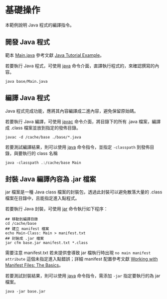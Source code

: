 # 基礎操作

本範例說明 Java 程式的編譯指令。

## 開發 Java 程式

範本 [Main.java](./Main.java) 參考文獻 [Java Tutorial Example](https://www.w3schools.com/java/default.asp)。

若要執行 Java 程式，可使用 [java](https://docs.oracle.com/en/java/javase/19/docs/specs/man/java.html) 命令介面，直譯執行程式的，來確認撰寫的內容。

```
java base/Main.java
```

## 編譯 Java 程式

Java 程式完成功能，應將其內容編譯成二進內容，避免保留原始碼。

若要執行 Java 編譯，可使用 [javac](https://docs.oracle.com/en/java/javase/19/docs/specs/man/javac.html) 命令介面，將目錄下的所有 .java 檔案，編譯成 .class 檔案並放到指定的發佈目錄。

```
javac -d /cache/base ./base/*.java
```

若要測試編譯結果，則可以使用 [java](https://docs.oracle.com/en/java/javase/19/docs/specs/man/java.html) 命令指令，並指定 ```-classpath``` 到發佈目錄，與要執行的 class 名稱

```
java -classpath .:/cache/base Main
```

## 封裝 Java 編譯內容為 .jar 檔案

jar 檔案是一種 Java class 檔案的封裝包，透過此封裝可以避免散落大量的 .class 檔案在目錄中，且能指定進入點程式。

若要執行 Java 封裝，可使用 [jar](https://docs.oracle.com/en/java/javase/19/docs/specs/man/jar.html) 命令執行如下程序：

```
## 移動到編譯目錄
cd /cache/base
## 建立 manifest 檔案
echo Main-Class: Main > manifest.txt
## 封裝成 .jar 檔案
jar cfm base.jar manifest.txt *.class
```

需要注意 manifest.txt 若未提供會導致 jar 檔執行時出現 ```no main manifest attribute``` 這個未指定進入點錯誤；詳細 manifest 配置參考文獻 [Working with Manifest Files: The Basics](https://docs.oracle.com/javase/tutorial/deployment/jar/manifestindex.html)。

若要測試封裝結果，則可以使用 [java](https://docs.oracle.com/en/java/javase/19/docs/specs/man/java.html) 命令指令，需添加 ```-jar``` 指定要執行的為 jar 檔案。

```
java -jar base.jar
```
